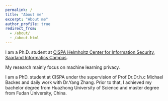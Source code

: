 ```yaml
---
permalink: /
title: "About me"
excerpt: "About me"
author_profile: true
redirect_from: 
  - /about/
  - /about.html
---
```


I am a Ph.D. student at [CISPA Helmholtz Center for Information Security](https://cispa.saarland/),  [Saarland Informatics Campus](https://saarland-informatics-campus.de/en/).

My research mainly focus on machine learning privacy.

I am a PhD. student at CISPA under the supervision of Prof.Dr.Dr.h.c Michael Backes and daily work with Dr.Yang Zhang. 
Prior to that, I achieved my bachelor degree from Huazhong University of Science and master degree from Fudan University, China.
